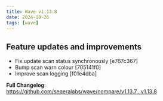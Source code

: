 ```yaml
---
title: Wave v1.13.8
date: 2024-10-26
tags: [wave]
---
```


## Feature updates and improvements

- Fix update scan status synchronously [e767c367]
- Bump scan warn colour [705141f0]
- Improve scan logging [f01e4dba]

**Full Changelog**: https://github.com/seqeralabs/wave/compare/v1.13.7...v1.13.8
